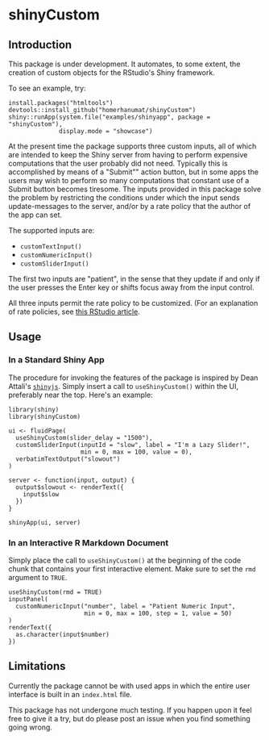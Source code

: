 # shinyCustom

## Introduction

This package is under development.  It automates, to some extent, the creation of custom objects for the RStudio's Shiny framework.

To see an example, try:

```
install.packages("htmltools")
devtools::install_github("homerhanumat/shinyCustom")
shiny::runApp(system.file("examples/shinyapp", package = "shinyCustom"),
              display.mode = "showcase")
```

At the present time the package supports three custom inputs, all of which are intended to keep the Shiny server from having to perform expensive computations that the user probably did not need.  Typically this is accomplished by means of a "Submit"" action button, but in some apps the users may wish to perform so many computations that constant use of a Submit button becomes tiresome.  The inputs provided in this package solve the problem by restricting the conditions under which the input sends update-messages to the server, and/or by a rate policy that the author of the app can set.

The supported inputs are:

* `customTextInput()`
* `customNumericInput()`
* `customSliderInput()`

The first two inputs are "patient", in the sense that they update if and only if the user presses the Enter key or shifts focus away from the input control.

All three inputs permit the rate policy to be customized.  (For an explanation of rate policies, see [this RStudio article](http://shiny.rstudio.com/articles/building-inputs.html).

## Usage

### In a Standard Shiny App

The procedure for invoking the features of the package is inspired by Dean Attali's [`shinyjs`](https://github.com/daattali/shinyjs).  Simply insert a call to `useShinyCustom()` within the UI, preferably near the top.  Here's an example:

```
library(shiny)
library(shinyCustom)

ui <- fluidPage(
  useShinyCustom(slider_delay = "1500"),
  customSliderInput(inputId = "slow", label = "I'm a Lazy Slider!",
                    min = 0, max = 100, value = 0),
  verbatimTextOutput("slowout")
)

server <- function(input, output) {
  output$slowout <- renderText({
    input$slow
  })
}

shinyApp(ui, server)
```

### In an Interactive R Markdown Document

Simply place the call to `useShinyCustom()` at the beginning of the code chunk that contains your first interactive element.  Make sure to set the `rmd` argument to `TRUE`.

```
useShinyCustom(rmd = TRUE)
inputPanel(
  customNumericInput("number", label = "Patient Numeric Input",
                     min = 0, max = 100, step = 1, value = 50)
)
renderText({
  as.character(input$number)
})
```

## Limitations

Currently the package cannot be with used apps in which the entire user interface is built in an `index.html` file.

This package has not undergone much testing.  If you happen upon it feel free to give it a try, but do please post an issue when you find something going wrong.
